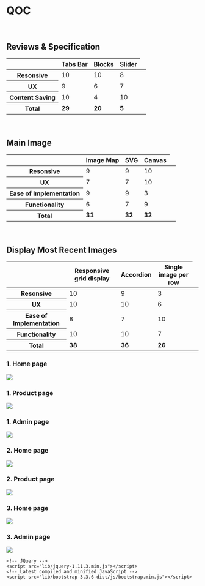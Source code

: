 <!DOCTYPE html>
<html prefix="og: http://ogp.me/ns#">
<head>
	<link href='https://fonts.googleapis.com/css?family=Roboto:400,300,700' rel='stylesheet' type='text/css'>
	<meta name="viewport" content="width=device-width, user-scalable=no">
	<meta property="og:image" content="http://students.info.uaic.ro/~alexandru.boicu/cliwTest/pizza.jpg" />
	<meta property="og:title" content="Pizza Family" />
	<meta property="og:image" content="http://students.info.uaic.ro/~alexandru.boicu/cliwTest/pizza.jpg" />
	<!-- Latest compiled and minified CSS -->
	<link rel="stylesheet" href="lib/bootstrap-3.3.6-dist/css/bootstrap.min.css">
	<!-- Awsome fonts -->
	<link rel="stylesheet" href="https://maxcdn.bootstrapcdn.com/font-awesome/4.5.0/css/font-awesome.min.css">
	<!-- owl carousel -->
	<link rel="stylesheet" href="lib/owl-carousel/owl.carousel.css">
	<!-- Custom Style -->
	<link rel="stylesheet" type="text/css" href="css/style.css">
<head>
<body>
	<div class="container">
		<h1>QOC</h1></br>	
		<h2>Reviews & Specification</h2>
		<table class="table">
			<thead>
				<tr>
					<th></th>
					<th>Tabs Bar</th>
					<th>Blocks</th>
					<th>Slider</th>
				</tr>
			</thead>
			<tbody>
				<tr>
					<th>Resonsive</td>
					<td>10</td>
					<td>10</td>
					<td>8</td>
				</tr>
				<tr>
					<th>UX</td>
					<td>9</td>
					<td>6</td>
					<td>7</td>
				</tr>
				<tr>
					<th>Content Saving</td>
					<td>10</td>
					<td>4</td>
					<td>10</td>
				</tr>
				<tr>
					<th>Total</td>
					<td><strong>29</strong></td>
					<td><strong>20</strong></td>
					<td><strong>5</strong><td>
				</tr>
			</tbody>
		</table>
		</br>
		<h2>Main Image</h2>
		<table class="table">
			<thead>
				<tr>
					<th></th>
					<th>Image Map</th>
					<th>SVG</th>
					<th>Canvas</th>
				</tr>
			</thead>
			<tbody>
				<tr>
					<th>Resonsive</td>
					<td>9</td>
					<td>9</td>
					<td>10</td>
				</tr>
				<tr>
					<th>UX</td>
					<td>7</td>
					<td>7</td>
					<td>10</td>
				</tr>
				<tr>
					<th>Ease of Implementation</td>
					<td>9</td>
					<td>9</td>
					<td>3</td>
				</tr>
				<tr>
					<th>Functionality</td>
					<td>6</td>
					<td>7</td>
					<td>9</td>
				</tr>
				<tr>
					<th>Total</td>
					<td><strong>31</strong></td>
					<td><strong>32</strong></td>
					<td><strong>32</strong><td>
				</tr>
			</tbody>
		</table>
		</br>
		<h2>Display Most Recent Images</h2>
		<table class="table">
			<thead>
				<tr>
					<th></th>
					<th>Responsive grid display</th>
					<th>Accordion</th>
					<th>Single image per row</th>
				</tr>
			</thead>
			<tbody>
				<tr>
					<th>Resonsive</td>
					<td>10</td>
					<td>9</td>
					<td>3</td>
				</tr>
				<tr>
					<th>UX</td>
					<td>10</td>
					<td>10</td>
					<td>6</td>
				</tr>
				<tr>
					<th>Ease of Implementation</td>
					<td>8</td>
					<td>7</td>
					<td>10</td>
				</tr>
				<tr>
					<th>Functionality</td>
					<td>10</td>
					<td>10</td>
					<td>7</td>
				</tr>
				<tr>
					<th>Total</td>
					<td><strong>38</strong></td>
					<td><strong>36</strong></td>
					<td><strong>26</strong><td>
				</tr>
			</tbody>
		</table>
		<div class="col-xs-12">
			<h3>1. Home page</h3>
			<div class="thumbnail">
				<img src="raport/1.png" />
			</div>
		</div>
		<div class="col-xs-12">
			<h3>1. Product page</h3>
			<div class="thumbnail">
				<img src="raport/2.png" />
			</div>
		</div>
		<div class="col-xs-12">
			<h3>1. Admin page</h3>
			<div class="thumbnail">
				<img src="raport/3.png" />
			</div>
		</div>
		<div class="col-xs-12">
			<h3>2. Home page</h3>
			<div class="thumbnail">
				<img src="raport/4.png" />
			</div>
		</div>
		<div class="col-xs-12">
			<h3>2. Product page</h3>
			<div class="thumbnail">
				<img src="raport/5.png" />
			</div>
		</div>
		<div class="col-xs-12">
			<h3>3. Home page</h3>
			<div class="thumbnail">
				<img src="raport/6.png" />
			</div>
		</div>
		<div class="col-xs-12">
			<h3>3. Admin page</h3>
			<div class="thumbnail">
				<img src="raport/7.png" />
			</div>
		</div>		
	</div>

	<!-- JQuery -->
	<script src="lib/jquery-1.11.3.min.js"></script>
	<!-- Latest compiled and minified JavaScript -->
	<script src="lib/bootstrap-3.3.6-dist/js/bootstrap.min.js"></script>
</body>
</html>
